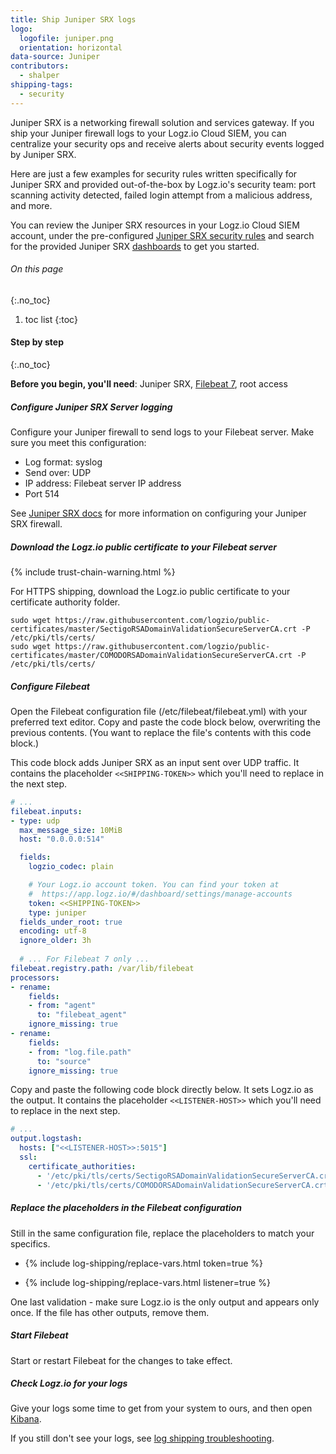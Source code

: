 ```yaml
---
title: Ship Juniper SRX logs
logo:
  logofile: juniper.png
  orientation: horizontal
data-source: Juniper
contributors:
  - shalper
shipping-tags:
  - security
---
```


Juniper SRX is a networking firewall solution and services gateway. If you ship your Juniper firewall logs to your Logz.io Cloud SIEM, you can centralize your security ops and receive alerts about security events logged by Juniper SRX.

Here are just a few examples for security rules written specifically for Juniper SRX and provided out-of-the-box by Logz.io's security team: port scanning activity detected, failed login attempt from a malicious address, and more.

You can review the Juniper SRX resources in your Logz.io Cloud SIEM account, under the pre-configured [Juniper SRX security rules](https://app.logz.io/#/dashboard/security/rules/rule-definitions?from=0&sortBy=updatedAt&sortOrder=DESC&search=juniper) and search for the provided Juniper SRX [dashboards](https://app.logz.io/#/dashboard/security/research/dashboards?) to get you started.

###### On this page
{:.no_toc}

1. toc list
{:toc}

#### Step by step
{:.no_toc}

**Before you begin, you'll need**:
Juniper SRX,
[Filebeat 7](https://www.elastic.co/guide/en/beats/filebeat/current/filebeat-installation.html),
root access

<div class="tasklist">

##### Configure Juniper SRX Server logging

Configure your Juniper firewall to send logs to your Filebeat server. Make sure you meet this configuration:

* Log format: syslog
* Send over: UDP
* IP address: Filebeat server IP address
* Port 514

See [Juniper SRX docs](https://kb.juniper.net/InfoCenter/index?page=content&id=KB16502&actp=METADATA) for more information on configuring your Juniper SRX firewall.

##### Download the Logz.io public certificate to your Filebeat server

{% include trust-chain-warning.html %}

For HTTPS shipping, download the Logz.io public certificate to your certificate authority folder.

```shell
sudo wget https://raw.githubusercontent.com/logzio/public-certificates/master/SectigoRSADomainValidationSecureServerCA.crt -P /etc/pki/tls/certs/
sudo wget https://raw.githubusercontent.com/logzio/public-certificates/master/COMODORSADomainValidationSecureServerCA.crt -P /etc/pki/tls/certs/
```

##### Configure Filebeat

Open the Filebeat configuration file (/etc/filebeat/filebeat.yml) with your preferred text editor.
Copy and paste the code block below, overwriting the previous contents. (You want to replace the file's contents with this code block.)

This code block adds Juniper SRX as an input sent over UDP traffic. It contains the placeholder `<<SHIPPING-TOKEN>>` which you'll need to replace in the next step.

```yaml
# ...
filebeat.inputs:
- type: udp
  max_message_size: 10MiB
  host: "0.0.0.0:514"

  fields:
    logzio_codec: plain

    # Your Logz.io account token. You can find your token at
    #  https://app.logz.io/#/dashboard/settings/manage-accounts
    token: <<SHIPPING-TOKEN>>
    type: juniper
  fields_under_root: true
  encoding: utf-8
  ignore_older: 3h 
  
  # ... For Filebeat 7 only ...
filebeat.registry.path: /var/lib/filebeat
processors:
- rename:
    fields:
    - from: "agent"
      to: "filebeat_agent"
    ignore_missing: true
- rename:
    fields:
    - from: "log.file.path"
      to: "source"
    ignore_missing: true
```

Copy and paste the following code block directly below. It sets Logz.io as the output. It contains the placeholder `<<LISTENER-HOST>>` which you'll need to replace in the next step.  

```yaml
# ...
output.logstash:
  hosts: ["<<LISTENER-HOST>>:5015"]
  ssl:
    certificate_authorities:
      - '/etc/pki/tls/certs/SectigoRSADomainValidationSecureServerCA.crt'
      - '/etc/pki/tls/certs/COMODORSADomainValidationSecureServerCA.crt'
```

##### Replace the placeholders in the Filebeat configuration

Still in the same configuration file, replace the placeholders to match your specifics.

* {% include log-shipping/replace-vars.html token=true %}

* {% include log-shipping/replace-vars.html listener=true %}

One last validation - make sure Logz.io is the only output and appears only once.
If the file has other outputs, remove them.

##### Start Filebeat

Start or restart Filebeat for the changes to take effect.

##### Check Logz.io for your logs

Give your logs some time to get from your system to ours, and then open [Kibana](https://app.logz.io/#/dashboard/kibana).

If you still don't see your logs, see [log shipping troubleshooting]({{site.baseurl}}/user-guide/log-shipping/log-shipping-troubleshooting.html).

</div>